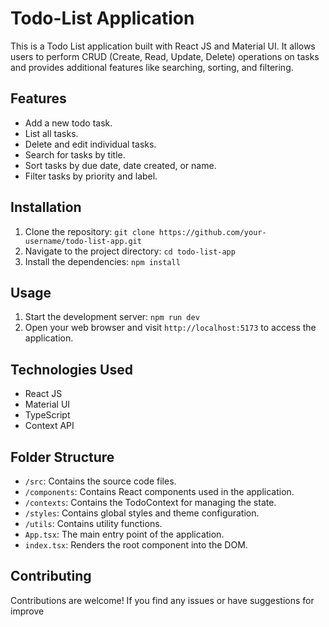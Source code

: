 # Todo-List Application

This is a Todo List application built with React JS and Material UI. It allows users to perform CRUD (Create, Read, Update, Delete) operations on tasks and provides additional features like searching, sorting, and filtering.

## Features

- Add a new todo task.
- List all tasks.
- Delete and edit individual tasks.
- Search for tasks by title.
- Sort tasks by due date, date created, or name.
- Filter tasks by priority and label.

## Installation
1. Clone the repository:
``
git clone https://github.com/your-username/todo-list-app.git
``
2. Navigate to the project directory:
``
cd todo-list-app
``
3. Install the dependencies:
``
npm install
``

## Usage
1. Start the development server:
``
npm run dev
``
2. Open your web browser and visit `http://localhost:5173` to access the application.

## Technologies Used

- React JS
- Material UI
- TypeScript
- Context API

## Folder Structure

- `/src`: Contains the source code files.
- `/components`: Contains React components used in the application.
- `/contexts`: Contains the TodoContext for managing the state.
- `/styles`: Contains global styles and theme configuration.
- `/utils`: Contains utility functions.
- `App.tsx`: The main entry point of the application.
- `index.tsx`: Renders the root component into the DOM.

## Contributing

Contributions are welcome! If you find any issues or have suggestions for improve
